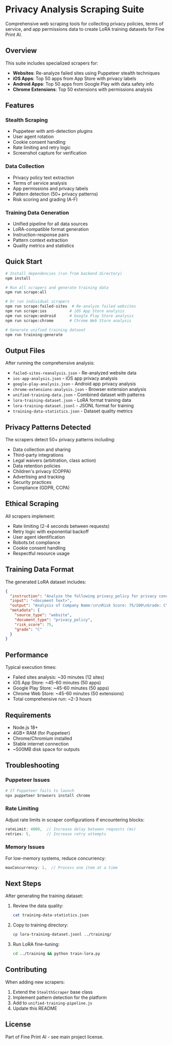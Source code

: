 # Privacy Analysis Scraping Suite

Comprehensive web scraping tools for collecting privacy policies, terms of service, and app permissions data to create LoRA training datasets for Fine Print AI.

## Overview

This suite includes specialized scrapers for:
- **Websites**: Re-analyze failed sites using Puppeteer stealth techniques
- **iOS Apps**: Top 50 apps from App Store with privacy labels
- **Android Apps**: Top 50 apps from Google Play with data safety info
- **Chrome Extensions**: Top 50 extensions with permissions analysis

## Features

### Stealth Scraping
- Puppeteer with anti-detection plugins
- User agent rotation
- Cookie consent handling
- Rate limiting and retry logic
- Screenshot capture for verification

### Data Collection
- Privacy policy text extraction
- Terms of service analysis
- App permissions and privacy labels
- Pattern detection (50+ privacy patterns)
- Risk scoring and grading (A-F)

### Training Data Generation
- Unified pipeline for all data sources
- LoRA-compatible format generation
- Instruction-response pairs
- Pattern context extraction
- Quality metrics and statistics

## Quick Start

```bash
# Install dependencies (run from backend directory)
npm install

# Run all scrapers and generate training data
npm run scrape:all

# Or run individual scrapers
npm run scrape:failed-sites  # Re-analyze failed websites
npm run scrape:ios          # iOS App Store analysis
npm run scrape:android      # Google Play Store analysis
npm run scrape:chrome       # Chrome Web Store analysis

# Generate unified training dataset
npm run training:generate
```

## Output Files

After running the comprehensive analysis:

- `failed-sites-reanalysis.json` - Re-analyzed website data
- `ios-app-analysis.json` - iOS app privacy analysis
- `google-play-analysis.json` - Android app privacy analysis
- `chrome-extensions-analysis.json` - Browser extension analysis
- `unified-training-data.json` - Combined dataset with patterns
- `lora-training-dataset.json` - LoRA format training data
- `lora-training-dataset.jsonl` - JSONL format for training
- `training-data-statistics.json` - Dataset quality metrics

## Privacy Patterns Detected

The scrapers detect 50+ privacy patterns including:
- Data collection and sharing
- Third-party integrations
- Legal waivers (arbitration, class action)
- Data retention policies
- Children's privacy (COPPA)
- Advertising and tracking
- Security practices
- Compliance (GDPR, CCPA)

## Ethical Scraping

All scrapers implement:
- Rate limiting (2-4 seconds between requests)
- Retry logic with exponential backoff
- User agent identification
- Robots.txt compliance
- Cookie consent handling
- Respectful resource usage

## Training Data Format

The generated LoRA dataset includes:

```json
{
  "instruction": "Analyze the following privacy_policy for privacy concerns...",
  "input": "<document text>",
  "output": "Analysis of Company Name:\n\nRisk Score: 75/100\nGrade: C\n\nProblematic patterns detected:\n- data_sharing (high severity): 5 instances\n- third_party_sharing (medium severity): 12 instances",
  "metadata": {
    "source_type": "website",
    "document_type": "privacy_policy",
    "risk_score": 75,
    "grade": "C"
  }
}
```

## Performance

Typical execution times:
- Failed sites analysis: ~30 minutes (12 sites)
- iOS App Store: ~45-60 minutes (50 apps)
- Google Play Store: ~45-60 minutes (50 apps)
- Chrome Web Store: ~45-60 minutes (50 extensions)
- Total comprehensive run: ~2-3 hours

## Requirements

- Node.js 18+ 
- 4GB+ RAM (for Puppeteer)
- Chrome/Chromium installed
- Stable internet connection
- ~500MB disk space for outputs

## Troubleshooting

### Puppeteer Issues
```bash
# If Puppeteer fails to launch
npx puppeteer browsers install chrome
```

### Rate Limiting
Adjust rate limits in scraper configurations if encountering blocks:
```javascript
rateLimit: 4000,  // Increase delay between requests (ms)
retries: 5,       // Increase retry attempts
```

### Memory Issues
For low-memory systems, reduce concurrency:
```javascript
maxConcurrency: 1,  // Process one item at a time
```

## Next Steps

After generating the training dataset:

1. Review the data quality:
   ```bash
   cat training-data-statistics.json
   ```

2. Copy to training directory:
   ```bash
   cp lora-training-dataset.jsonl ../training/
   ```

3. Run LoRA fine-tuning:
   ```bash
   cd ../training && python train-lora.py
   ```

## Contributing

When adding new scrapers:
1. Extend the `StealthScraper` base class
2. Implement pattern detection for the platform
3. Add to `unified-training-pipeline.js`
4. Update this README

## License

Part of Fine Print AI - see main project license.